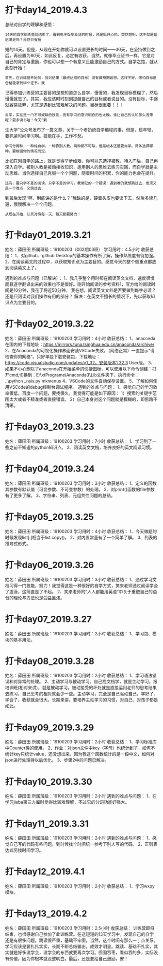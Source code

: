 # 打卡day14_2019.4.3
总结对自学的理解和感悟：
	
	14天的自学训练营就结束了，看到电子版毕业证的时候，还是挺开心的。突然想到，这不就是延迟满足吗？虽然只有短
短的14天。但是，从现在开始你就可以设置更长的时间——30天，在坚持做到之后，再设置为60天，如此反复，必定有收获。当然，就像毕业证书一样，它是对自己的肯定与激励，你也可以想一个有意义且能激励自己的方式。自学之路，就从此刻开始！
	
	首先，在训练营开始前，我对结果（最终达成的目标）没有做预期设想，这样不好，哪怕目标是合格能拿到毕业证书。我
记得参加训练营的主要目的是想知道怎么自学，慢慢的，我发现目标模糊了，然后慢慢就忘了。其实，我应该时时刻刻提醒自己的目标或者说目的。没有目标，中途就容易放弃，尤其是遇到比较难解决的问题。目标很重要！！！
	
	自学，实在是一门不可或缺的技能，而有学习的意识明白的也太晚。谁让自己的认知那么浅薄呢？要多读书哇！今天“新
生大学”公众号发布了一篇文章，关于一个老奶奶自学编程的事，但是，趁年轻，要抓紧时间学习啊。技能在手，工作不愁。
	
	学习分两种，一种纯自学，一种靠别人教。两种都不可缺，但最根本还是要自学。具体选择哪种，要根据你的情况而定。
比如在刚自学的路上，就是觉得举步维艰，你可以先选择被教，待入门后，自己再深入自学。被别人教是被动接收知识，运用别人的思维去练习实践，而自学就是主动思维。当你选择自己克服一个个问题，随着时间的积累，你的能力也会在提升。	
	
	还有，要只字不差的阅读，只字不差的学习。我常犯的一个错误：遇到难的就想跳过去，发现又是一个难点，又跳过去，
到最后发现“啊，到底讲的是什么？”我缺的是，硬着头皮也要读下去，然后多读几遍，慢慢解决一个个问题。
	
	从现在开始，认真对待每一天，每天都要努力！



# 打卡day01_2019.3.21
姓名：薛田田
所属班级：19100203（002期03班）
学习用时：4.5小时
收获总结：
	1、对github、github Desktop的基本操作有所了解，操作熟练度有待加强。
	2、在阅读英文的过程中，以获取知识点为主要目的。感觉今天的整个侧重点都放到阅读英文上了。

遇到的难点与问题（已解决）：
	1、我几乎整个用时都在阅读英文文档，速度很慢而且逐字翻译出来的效果也不是很好。刚开始阅读的参考资料1，官方给的阅读时间是10分钟，我花了将近50分钟。
	我在想，阅读英文文档是否要做到每字必读？还是只阅读对我们操作有用的部分？
			解决：在英文不擅长的情况下，先以获取知识点为主要目的。

# 打卡day02_2019.3.22
姓名：薛田田
所属班级：19100203
学习用时：4小时
收获总结：
	1、anaconda在国内的下载地址：https://mirrors.tuna.tsinghua.edu.cn/anaconda/archive/
	2、在Anaconda的可视化操作界面安装VSCode失败，（网络正常）一直提示“请检查你的网络”。只好单独下载安装包，下载地址：https://code.visualstudio.com/updates/v1_32。安装版本1.32.3 User版。
	3、如果不小心删除了anaconda在开始菜单的快捷图标，可以使用以下命令创建：打开cmd,切换到：E:\xtPrograme\Anaconda3\Lib文件夹下，执行命令： ..\python _nsis.py mkmenus 
	4、VSCode的文件自动保存设置。
	5、了解如何使用VSCode的debug控制台调试程序。
遇到的难点与问题：
	1、感觉自己的学习效率很低，百度一个问题，要找很久。我觉得可能是如下原因：
		1）搜索的关键字范围太大或者不精准或者直接错误。
		2）自己本身对这个问题就是模糊的，即思路不清晰。

# 打卡day03_2019.3.23
姓名：薛田田
所属班级：19100203
学习用时：7小时
收获总结：
	1、学习到了一些之前不知道的python知识点。
	2、阅读英文文档，培养良好的英文阅读习惯。
	
# 打卡day04_2019.3.24
姓名：薛田田
所属班级：19100203
学习用时：3小时
收获总结：
	1、定义的函数其参数有默认值（可变参数、不可变参数）的处理。
	2、对print()函数的file参数有了更多了解。
	3、字符串、列表、元组共性问题的总结。

# 打卡day05_2019.3.25
姓名：薛田田
所属班级：19100203
学习用时：4小时
收获总结：
	1、今天做题的时候发现list[:]相当于list.copy()。
	2、对内置常量有了一个简单了解。
	3、列表的推导式形式。

# 打卡day06_2019.3.26
姓名：薛田田
所属班级：19100203
学习用时：3小时
收获总结：
	1、通过学习文档习得一门技能，努力！我觉得这是一种很好的自学方式，笑来老师通过阅读学会了游泳，这简直是了不起。
	2、笑来老师的“人人都能用英语”中关于重塑自己的语音的理论与方法也是受益匪浅。

# 打卡day07_2019.3.27
姓名：薛田田
所属班级：19100203
学习用时：2小时
收获总结：
	1、学习包、模块的基本用法。

# 打卡day08_2019.3.28
姓名：薛田田
所属班级：19100203
学习用时：2小时
收获总结：
	1、学习语法错误和对异常的处理。
	2、主动学习与被动学习。自己找文档学，就是主动学习。报培训班(相对来讲)，就是被动学习。被动接受的坏处就是直接运用老师的思考结果去练习，自己思考的相对就会少一些。主动学习，完全是自己驱动自己，学好了、学会了，收获就会很大。长期来讲，要培养主动学习的习惯，对自己、对孩子都是如此。

# 打卡day09_2019.3.29
姓名：薛田田
所属班级：19100203
学习用时：2小时
收获总结：
	1、学习标准库中Counter类的使用。
	2、作业：对json文件中key（字母）也统计到了，如何不统计key只统计value，还没想出来。因为我这个函数统计的是一段中文，如何对json进行处理待以后优化。
	3、步骤2中的问题已解决。

# 打卡day10_2019.3.30
姓名：薛田田
所属班级：19100203
学习用时：2小时
遇到的难点与问题：
	1、在学习jieba第三方库时觉得比较难理解，不过它的分词功能好强大。

# 打卡day11_2019.3.31
姓名：薛田田
所属班级：19100203
学习用时：2小时
遇到的难点与问题：
	1、感觉自己写的代码有些问题，到时候找个时间统一参考下别人写的代码。
	2、正则表达式另找时间学习。

# 打卡day12_2019.4.1
姓名：薛田田
所属班级：19100203
学习用时：2小时
收获总结：
	1、学习wxpy模块。

# 打卡day13_2019.4.2
姓名：薛田田
所属班级：19100203
学习用时：2.5小时
收获总结：
	训练营即将结束，也很感谢自己参加了此训练营。在这短短的13天学习中，发现自己的自学还是有很多问题，跳读很严重，基础不牢固，当然，这个时间有那么一丁点关系。
	学习应该是要扎扎实实，长期不断总结输出，成效才明显。跳读、基础不扎实，其实就是好多没学会，没学会的东西就要再次学习。囫囵吞枣，看似吞的多，实际没有价值，因为你根本就没整明白。最后，还是要给自己鼓励，安！